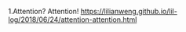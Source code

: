 1.Attention? Attention! 
https://lilianweng.github.io/lil-log/2018/06/24/attention-attention.html






